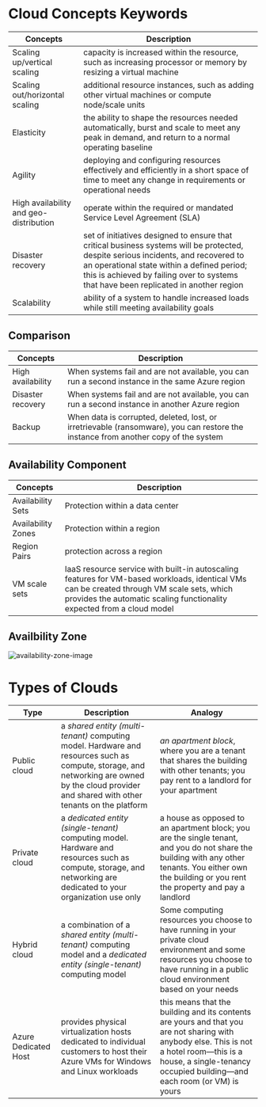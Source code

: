 # Cloud Concepts Keywords
| Concepts | Description |
| --- | --- |
| Scaling up/vertical scaling | capacity is increased within the resource, such as increasing processor or memory by resizing a virtual machine |
| Scaling out/horizontal scaling | additional resource instances, such as adding other virtual machines or compute node/scale units |
| Elasticity | the ability to shape the resources needed automatically, burst and scale to meet any peak in demand, and return to a normal operating baseline |
| Agility | deploying and configuring resources effectively and efficiently in a short space of time to meet any change in requirements or operational needs |
| High availability and geo-distribution | operate within the required or mandated Service Level Agreement (SLA) |
| Disaster recovery | set of initiatives designed to ensure that critical business systems will be protected, despite serious incidents, and recovered to an operational state within a defined period; this is achieved by failing over to systems that have been replicated in another region |
| Scalability | ability of a system to handle increased loads while still meeting availability goals |

## Comparison
| Concepts | Description |
| --- | --- |
| High availability | When systems fail and are not available, you can run a second instance in the same Azure region |
| Disaster recovery | When systems fail and are not available, you can run a second instance in another Azure region |
| Backup | When data is corrupted, deleted, lost, or irretrievable (ransomware), you can restore the instance from another copy of the system |

## Availability Component
| Concepts | Description |
| --- | --- |
| Availability Sets | Protection within a data center |
| Availability Zones | Protection within a region |
| Region Pairs | protection across a region | 
| VM scale sets | IaaS resource service with built-in autoscaling features for VM-based workloads, identical VMs can be created through VM scale sets, which provides the automatic scaling functionality expected from a cloud model |

## Availbility Zone
![availability-zone-image](https://learn.microsoft.com/en-us/azure/reliability/media/availability-zones.png)

# Types of Clouds
| Type | Description | Analogy |
| --- | --- | --- |
| Public cloud | a *shared entity (multi-tenant)* computing model. Hardware and resources such as compute, storage, and networking are owned by the cloud provider and shared with other tenants on the platform | *an apartment block*, where you are a tenant that shares the building with other tenants; you pay rent to a landlord for your apartment |
| Private cloud | a *dedicated entity (single-tenant)* computing model. Hardware and resources such as compute, storage, and networking are dedicated to your organization use only | a house as opposed to an apartment block; you are the single tenant, and you do not share the building with any other tenants. You either own the building or you rent the property and pay a landlord |
| Hybrid cloud | a combination of a *shared entity (multi-tenant)* computing model and a *dedicated entity (single-tenant)* computing model | Some computing resources you choose to have running in your private cloud environment and some resources you choose to have running in a public cloud environment based on your needs |
| Azure Dedicated Host |  provides physical virtualization hosts dedicated to individual customers to host their Azure VMs for Windows and Linux workloads | this means that the building and its contents are yours and that you are not sharing with anybody else. This is not a hotel room—this is a house, a single-tenancy occupied building—and each room (or VM) is yours |